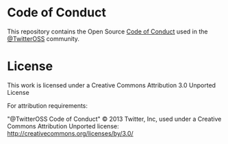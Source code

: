 # Code of Conduct

This repository contains the Open Source [Code of Conduct](https://github.com/twitter/code-of-conduct/blob/master/code-of-conduct.md) used in the [@TwitterOSS](https://twitter.com/twitteross) community.

# License

This work is licensed under a Creative Commons Attribution 3.0 Unported License

For attribution requirements:

"@TwitterOSS Code of Conduct" © 2013 Twitter, Inc, used under a Creative Commons Attribution Unported license: http://creativecommons.org/licenses/by/3.0/
